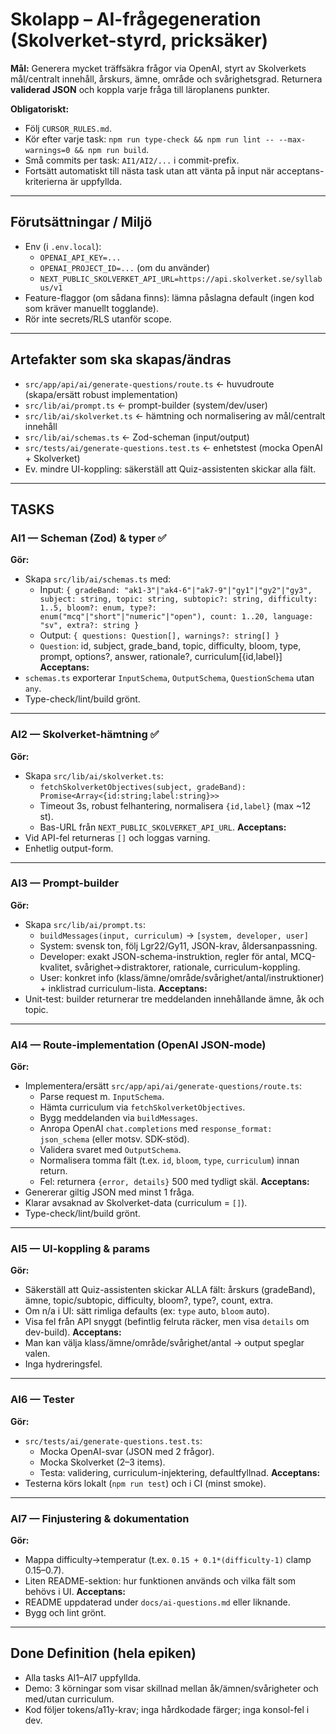 # Skolapp – AI-frågegeneration (Skolverket-styrd, pricksäker)

**Mål:** Generera mycket träffsäkra frågor via OpenAI, styrt av Skolverkets mål/centralt innehåll, årskurs, ämne, område och svårighetsgrad. Returnera **validerad JSON** och koppla varje fråga till läroplanens punkter.

**Obligatoriskt:**
- Följ `CURSOR_RULES.md`.
- Kör efter varje task: `npm run type-check && npm run lint -- --max-warnings=0 && npm run build`.
- Små commits per task: `AI1/AI2/...` i commit-prefix.
- Fortsätt automatiskt till nästa task utan att vänta på input när acceptans-kriterierna är uppfyllda.

---

## Förutsättningar / Miljö

- Env (i `.env.local`):
  - `OPENAI_API_KEY=...`
  - `OPENAI_PROJECT_ID=...` (om du använder)
  - `NEXT_PUBLIC_SKOLVERKET_API_URL=https://api.skolverket.se/syllabus/v1`
- Feature-flaggor (om sådana finns): lämna påslagna default (ingen kod som kräver manuellt togglande).
- Rör inte secrets/RLS utanför scope.

---

## Artefakter som ska skapas/ändras

- `src/app/api/ai/generate-questions/route.ts`  ← huvudroute (skapa/ersätt robust implementation)
- `src/lib/ai/prompt.ts`                          ← prompt-builder (system/dev/user)
- `src/lib/ai/skolverket.ts`                      ← hämtning och normalisering av mål/centralt innehåll
- `src/lib/ai/schemas.ts`                         ← Zod-scheman (input/output)
- `src/tests/ai/generate-questions.test.ts`       ← enhetstest (mocka OpenAI + Skolverket)
- Ev. mindre UI-koppling: säkerställ att Quiz-assistenten skickar alla fält.

---

## TASKS

### AI1 — Scheman (Zod) & typer ✅
**Gör:**
- Skapa `src/lib/ai/schemas.ts` med:
  - Input: `{ gradeBand: "ak1-3"|"ak4-6"|"ak7-9"|"gy1"|"gy2"|"gy3", subject: string, topic: string, subtopic?: string, difficulty: 1..5, bloom?: enum, type?: enum("mcq"|"short"|"numeric"|"open"), count: 1..20, language: "sv", extra?: string }`
  - Output: `{ questions: Question[], warnings?: string[] }`
  - `Question`: id, subject, grade_band, topic, difficulty, bloom, type, prompt, options?, answer, rationale?, curriculum[{id,label}]
**Acceptans:**
- `schemas.ts` exporterar `InputSchema`, `OutputSchema`, `QuestionSchema` utan `any`.
- Type-check/lint/build grönt.

---

### AI2 — Skolverket-hämtning ✅
**Gör:**
- Skapa `src/lib/ai/skolverket.ts`:
  - `fetchSkolverketObjectives(subject, gradeBand): Promise<Array<{id:string;label:string}>>`
  - Timeout 3s, robust felhantering, normalisera `{id,label}` (max ~12 st).
  - Bas-URL från `NEXT_PUBLIC_SKOLVERKET_API_URL`.
**Acceptans:**
- Vid API-fel returneras `[]` och loggas varning.
- Enhetlig output-form.

---

### AI3 — Prompt-builder
**Gör:**
- Skapa `src/lib/ai/prompt.ts`:
  - `buildMessages(input, curriculum)` → `[system, developer, user]`
  - System: svensk ton, följ Lgr22/Gy11, JSON-krav, åldersanpassning.
  - Developer: exakt JSON-schema-instruktion, regler för antal, MCQ-kvalitet, svårighet→distraktorer, rationale, curriculum-koppling.
  - User: konkret info (klass/ämne/område/svårighet/antal/instruktioner) + inklistrad curriculum-lista.
**Acceptans:**
- Unit-test: builder returnerar tre meddelanden innehållande ämne, åk och topic.

---

### AI4 — Route-implementation (OpenAI JSON-mode)
**Gör:**
- Implementera/ersätt `src/app/api/ai/generate-questions/route.ts`:
  - Parse request m. `InputSchema`.
  - Hämta curriculum via `fetchSkolverketObjectives`.
  - Bygg meddelanden via `buildMessages`.
  - Anropa OpenAI `chat.completions` med `response_format: json_schema` (eller motsv. SDK-stöd).
  - Validera svaret med `OutputSchema`.
  - Normalisera tomma fält (t.ex. `id`, `bloom`, `type`, `curriculum`) innan return.
  - Fel: returnera `{error, details}` 500 med tydligt skäl.
**Acceptans:**
- Genererar giltig JSON med minst 1 fråga.
- Klarar avsaknad av Skolverket-data (curriculum = `[]`).
- Type-check/lint/build grönt.

---

### AI5 — UI-koppling & params
**Gör:**
- Säkerställ att Quiz-assistenten skickar ALLA fält: årskurs (gradeBand), ämne, topic/subtopic, difficulty, bloom?, type?, count, extra.
- Om n/a i UI: sätt rimliga defaults (ex: `type` auto, `bloom` auto).
- Visa fel från API snyggt (befintlig felruta räcker, men visa `details` om dev-build).
**Acceptans:**
- Man kan välja klass/ämne/område/svårighet/antal → output speglar valen.
- Inga hydreringsfel.

---

### AI6 — Tester
**Gör:**
- `src/tests/ai/generate-questions.test.ts`:
  - Mocka OpenAI-svar (JSON med 2 frågor).
  - Mocka Skolverket (2–3 items).
  - Testa: validering, curriculum-injektering, defaultfyllnad.
**Acceptans:**
- Testerna körs lokalt (`npm run test`) och i CI (minst smoke).

---

### AI7 — Finjustering & dokumentation
**Gör:**
- Mappa difficulty→temperatur (t.ex. `0.15 + 0.1*(difficulty-1)` clamp 0.15–0.7).
- Liten README-sektion: hur funktionen används och vilka fält som behövs i UI.
**Acceptans:**
- README uppdaterad under `docs/ai-questions.md` eller liknande.
- Bygg och lint grönt.

---

## Done Definition (hela epiken)
- Alla tasks AI1–AI7 uppfyllda.
- Demo: 3 körningar som visar skillnad mellan åk/ämnen/svårigheter och med/utan curriculum.
- Kod följer tokens/a11y-krav; inga hårdkodade färger; inga konsol-fel i dev.